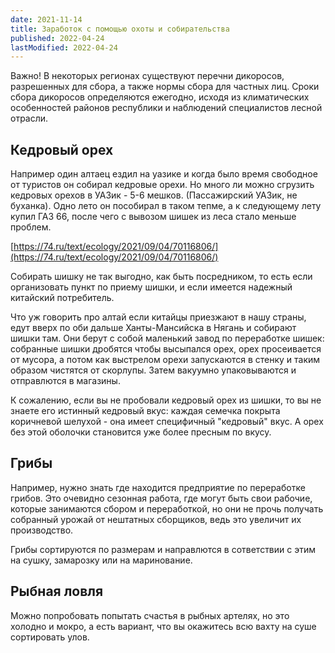 ```yaml
---
date: 2021-11-14
title: Заработок с помощью охоты и собирательства
published: 2022-04-24
lastModified: 2022-04-24
---
```


Важно! В некоторых регионах существуют перечни дикоросов, разрешенных для сбора, а также нормы сбора для частных лиц. Сроки сбора дикоросов определяются ежегодно, исходя из климатических особенностей районов республики и наблюдений специалистов лесной отрасли.

## Кедровый орех

Например один алтаец ездил на уазике и когда было время свободное от туристов он собирал кедровые орехи. Но много ли можно сгрузить кедровых орехов в УАЗик - 5-6 мешков. (Пассажирский УАЗик, не буханка). Одно лето он пособирал в таком тепме, а к следующему лету купил ГАЗ 66, после чего с вывозом шишек из леса стало меньше проблем.

[https://74.ru/text/ecology/2021/09/04/70116806/](https://74.ru/text/ecology/2021/09/04/70116806/)

Собирать шишку не так выгодно, как быть посредником, то есть если организовать пункт по приему шишки, и если имеется надежный китайский потребитель.

Что уж говорить про алтай если китайцы приезжают в нашу страны, едут вверх по оби дальше Ханты-Мансийска в Нягань и собирают шишки там. Они берут с собой маленький завод по переработке шишек: собранные шишки дробятся чтобы высыпался орех, орех просеивается от мусора, а потом как выстрелом орехи запускаются в стенку и таким образом чистятся от скорлупы. Затем вакуумно упаковываются и отправлются в магазины. 

К сожалению, если вы не пробовали кедровый орех из шишки, то вы не знаете его истинный кедровый вкус: каждая семечка покрыта коричневой шелухой - она имеет специфичный "кедровый" вкус. А орех без этой оболочки становится уже более пресным по вкусу.

## Грибы

Например, нужно знать где находится предприятие по переработке грибов. Это очевидно сезонная работа, где могут быть свои рабочие, которые занимаются сбором и переработкой, но они не прочь получать собранный урожай от нештатных сборщиков, ведь это увеличит их производство.

Грибы сортируются по размерам и направлются в сответствии с этим на сушку, замарозку или на маринование.

## Рыбная ловля

Можно попробовать попытать счастья в рыбных артелях, но это холодно и мокро, а есть вариант, что вы окажитесь всю вахту на суше сортировать улов.